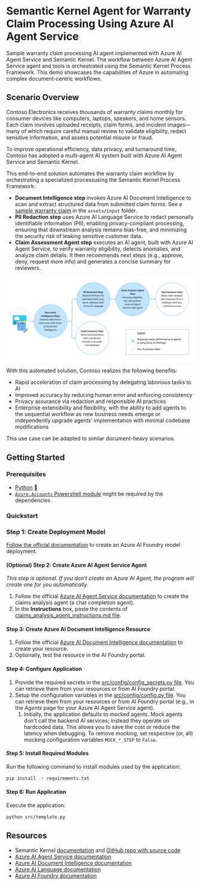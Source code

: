 # Semantic Kernel Agent for Warranty Claim Processing Using Azure AI Agent Service

Sample warranty claim processing AI agent implemented with Azure AI Agent Service and Semantic Kernel. The workflow between Azure AI Agent Service agent and tools is orchestrated using the Semantic Kernel Process Framework. This demo showcases the capabilities of Azure in automating complex document-centric workflows.

## Scenario Overview

Contoso Electronics receives thousands of warranty claims monthly for consumer devices like computers, laptops, speakers, and home sensors. Each claim involves uploaded receipts, claim forms, and incident images—many of which require careful manual review to validate eligibility, redact sensitive information, and assess potential misuse or fraud.

To improve operational efficiency, data privacy, and turnaround time, Contoso has adopted a multi-agent AI system built with Azure AI Agent Service and Semantic Kernel.

This end-to-end solution automates the warranty claim workflow by orchestrating a specialized processusing the Semantic Kernel Process Framework:
* **Document Intelligence step** invokes Azure AI Document Intelligence to scan and extract structured data from submitted claim forms. See a [sample warranty claim](assets/input/sample-claim-signed.png) in the `assets/input` folder.
* **PII Redaction step** uses Azure AI Language Service to redact personally identifiable information (PII), enabling privacy-compliant processing, ensuring that downstream analysis remains bias-free, and minimizing the security risk of leaking sensitive customer data.
* **Claim Assessment Agent step** executes an AI agent, built with Azure AI Agent Service, to verify warranty eligibility, detects anomalies, and analyze claim details. It then recommends next steps (e.g., approve, deny, request more info) and generates a concise summary for reviewers.

![Process diagram](assets/readme/flow-diagram.png)

With this automated solution, Contoso realizes the following benefits:
* Rapid acceleration of claim processing by delegating laborious tasks to AI
* Improved accuracy by reducing human error and enforcing consistency
* Privacy assurance via redaction and responsible AI practices
* Enterprise extensibility and flexibility, with the ability to add agents to the sequential workflow as new business needs emerge or independently upgrade agents’ implementation with minimal codebase modifications

This use case can be adapted to similar document-heavy scenarios.

## Getting Started

### Prerequisites

* [Python](https://www.python.org/downloads/) 🐍
* [`Azure.Accounts` Powershell module](https://www.powershellgallery.com/packages/Az.Accounts/4.0.2) might be required by the dependencies

### Quickstart

### Step 1: Create Deployment Model

[Follow the official documentation](https://learn.microsoft.com/azure/ai-foundry/quickstarts/get-started-playground#deploy-a-chat-model) to create an Azure AI Foundry model deployment.

#### (Optional) Step 2: Create Azure AI Agent Service Agent

*This step is optional. If you don't create an Azure AI Agent, the program will create one for you automatically.*

1. Follow the official [Azure AI Agent Service documentation](https://learn.microsoft.com/azure/ai-services/agents/quickstart?pivots=ai-foundry-portal) to create the claims analysis agent (a chat completion agent). 
2. In the **Instructions** box, paste the contents of [claims_analysis_agent_instructions.md file](other_assets/claims_analysis_agent_instructions.md).

#### Step 3: Create Azure AI Document Intelligence Resource

1. Follow the official [Azure AI Document Intelligence documentation](https://learn.microsoft.com/azure/ai-services/document-intelligence/how-to-guides/create-document-intelligence-resource) to create your resource.
2. Optionally, test the resource in the AI Foundry portal.

#### Step 4: Configure Application

1. Provide the required secrets in the [src/config/config_secrets.py file](src/config/config_secrets.py). You can retrieve them from your resources or from AI Foundry portal.
1. Setup the configuration variables in the [src/config/config.py file](src/config/config.py). You can retrieve them from your resources or from AI Foundry portal (e.g., in the *Agents* page for your Azure AI Agent Service agent).
    1. Initially, the application defaults to mocked agents. Mock agents don't call the backend AI services; instead they operate on hardcoded data. This allows you to save the cost or reduce the latency when debugging. To remove mocking, set respective (or, all) mocking configuration variables `MOCK_*_STEP` to `False`.

#### Step 5: Install Required Modules

Run the following command to install modules used by the application:

```sh
pip install -r requirements.txt
```

#### Step 6: Run Application

Execute the application:

```sh
python src/template.py
```

## Resources

- Semantic Kernel [documentation](https://learn.microsoft.com/semantic-kernel/overview/) and [GitHub repo with source code](https://github.com/microsoft/semantic-kernel)
- [Azure AI Agent Service documentation](https://learn.microsoft.com/azure/ai-services/agents/)
- [Azure AI Document Intelligence documentation](https://learn.microsoft.com/azure/ai-services/document-intelligence)
- [Azure AI Language documentation](https://learn.microsoft.com/azure/ai-services/language-service/overview)
- [Azure AI Foundry documentation](https://learn.microsoft.com/azure/ai-foundry/)
